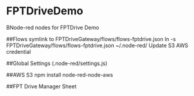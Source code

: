 # FPTDriveDemo
BNode-red nodes for FPTDrive Demo

##Flows
symlink to FPTDriveGateway/flows/flows-fptdrive.json
ln -s FPTDriveGateway/flows/flows-fptdrive.json ~/.node-red/
Update S3 AWS credential

##Global Settings (.node-red/settings.js)

##AWS S3
npm install node-red-node-aws

##FPT Drive Manager Sheet
